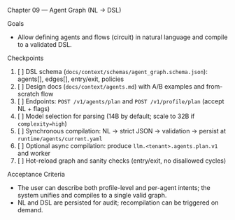Chapter 09 — Agent Graph (NL → DSL)

Goals
- Allow defining agents and flows (circuit) in natural language and compile to a validated DSL.

Checkpoints
1. [ ] DSL schema (`docs/context/schemas/agent_graph.schema.json`): agents[], edges[], entry/exit, policies
2. [ ] Design docs (`docs/context/agents.md`) with A/B examples and from-scratch flow
3. [ ] Endpoints: `POST /v1/agents/plan` and `POST /v1/profile/plan` (accept NL + flags)
4. [ ] Model selection for parsing (14B by default; scale to 32B if `complexity=high`)
5. [ ] Synchronous compilation: NL → strict JSON → validation → persist at `runtime/agents/current.yaml`
6. [ ] Optional async compilation: produce `llm.<tenant>.agents.plan.v1` and worker
7. [ ] Hot-reload graph and sanity checks (entry/exit, no disallowed cycles)

Acceptance Criteria
- The user can describe both profile-level and per-agent intents; the system unifies and compiles to a single valid graph.
- NL and DSL are persisted for audit; recompilation can be triggered on demand.
